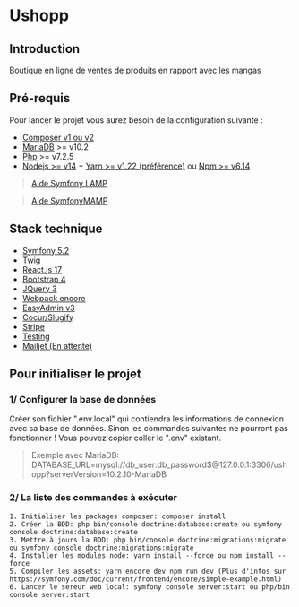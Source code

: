 # Ushopp

## Introduction
Boutique en ligne de ventes de produits en rapport avec les mangas

## Pré-requis
Pour lancer le projet vous aurez besoin de la configuration suivante :
* [Composer v1 ou v2](https://getcomposer.org/)
* [MariaDB](https://mariadb.com/kb/en/where-to-download-mariadb/#the-latest-packages) >= v10.2
* [Php](https://www.php.net/manual/fr/install.php) >= v7.2.5
* [Nodejs >= v14](https://nodejs.org/en/download/) + [Yarn >= v1.22 (préférence)](https://yarnpkg.com/getting-started/install) ou [Npm >= v6.14](https://www.npmjs.com/)

> [Aide Symfony LAMP](https://codereviewvideos.com/course/symfony-deployment/video/symfony-4-lamp-stack)

> [Aide SymfonyMAMP](https://blog.gary-houbre.fr/developpement/mamp-comment-bien-installer-notre-projet-symfony-sur-mac)

## Stack technique
* [Symfony 5.2](https://symfony.com/doc/current/setup.html)
* [Twig](https://twig.symfony.com/)
* [React.js 17](https://fr.reactjs.org/) 
* [Bootstrap 4](https://getbootstrap.com/)
* [JQuery 3](https://jquery.com/)
* [Webpack encore](https://symfony.com/doc/current/frontend.html)
* [EasyAdmin v3](https://symfony.com/doc/current/bundles/EasyAdminBundle/index.html)
* [Cocur/Slugify](https://github.com/cocur/slugify)
* [Stripe](https://github.com/stripe/stripe-php)
* [Testing](https://symfony.com/doc/current/testing.html#the-phpunit-testing-framework)
* [Mailjet (En attente)](https://fr.mailjet.com/)

## Pour initialiser le projet

### 1/ Configurer la base de données
 Créer son fichier ".env.local" qui contiendra les informations de connexion avec sa base de données. Sinon les commandes suivantes ne pourront pas fonctionner ! Vous pouvez copier coller le ".env" existant.
> Exemple avec MariaDB: DATABASE_URL=mysql://db_user:db_password$@127.0.0.1:3306/ushopp?serverVersion=10.2.10-MariaDB

### 2/ La liste des commandes à exécuter
```
1. Initialiser les packages composer: composer install 
2. Créer la BDD: php bin/console doctrine:database:create ou symfony console doctrine:database:create
3. Mettre à jours la BDD: php bin/console doctrine:migrations:migrate ou symfony console doctrine:migrations:migrate
4. Installer les modules node: yarn install --force ou npm install --force
5. Compiler les assets: yarn encore dev npm run dev (Plus d'infos sur https://symfony.com/doc/current/frontend/encore/simple-example.html)
6. Lancer le sereur web local: symfony console server:start ou php/bin console server:start
```

